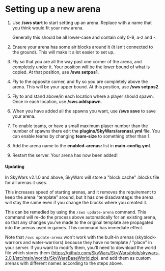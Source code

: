 Setting up a new arena
======================

1. Use **/sws start <name you want>** to start setting up an arena. Replace **<name you want>** with a name that you think would fit your new arena.

   Generally this should be all lower-case and contain only 0-9, a-z and -.

2. Ensure your arena has some air blocks around it (it isn't connected to the ground). This will make it a lot easier to set up.

3. Fly so that you are all the way past one corner of the arena, and completely under it. Your position will be the lower bound of what is copied. At that position, use **/sws setpos1**.

4. Fly to the opposite corner, and fly so you are completely above the arena. This will be your upper bound. At this position, use **/sws setpos2**.

5. Fly to and stand above/in each location where a player should spawn. Once in each location, use **/sws addspawn**.

6. When you have added all the spawns you want, use **/sws save** to save your arena.

7. To enable teams, or have a small maximum player number than the number of spawns there edit the **plugins/SkyWars/arenas/<arena name>.yml** file. You can enable teams by changing **team-size** to something other than 1.

8. Add the arena name to the **enabled-arenas:** list in **main-config.yml**.

0. Restart the server. Your arena has now been added!

#### Updating

In SkyWars v2.1.0 and above, SkyWars will store a "block cache" .blocks file for all arenas it uses.

This increases speed of starting arenas, and it removes the requirement to keep the arena "template" around, but it has one disadvantage: the arena will stay the same even if you change the blocks where you created it.

This can be remedied by using the `/sws update-arena` command. This command will re-do the process above automatically for an existing arena, so that any changes you've made to the original template are propagated into the arenas used in games. This command has immediate effect.

Note that `/sws update-arena` won't work with the built-in arenas (skyblock-warriors and water-warriors) because they have no template / "place" in your server. If you want to modify them, you'll need to download the world file which stores them (https://github.com/SkyWars/SkyWars/blob/skywars-2.0.1/src/main/worlds/SkyWarsBaseWorld.zip), and add them as custom arenas with different names according to the steps above.
